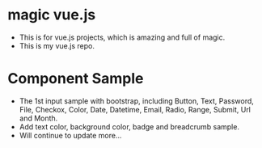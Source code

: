 # magic vue.js
 * This is for vue.js projects, which is amazing and full of magic.		 
 * This is my vue.js repo. 
		
 # Component Sample		
 * The 1st input sample with bootstrap, including Button, Text, Password, File, Checkox, Color, Date, Datetime, Email, Radio, Range, Submit, Url and Month.		
 * Add text color, background color, badge and breadcrumb sample.		
 *  Will continue to update more...

